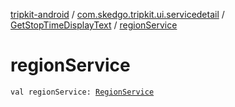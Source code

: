 [tripkit-android](../../index.md) / [com.skedgo.tripkit.ui.servicedetail](../index.md) / [GetStopTimeDisplayText](index.md) / [regionService](./region-service.md)

# regionService

`val regionService: `[`RegionService`](../../com.skedgo.tripkit.data.regions/-region-service/index.md)